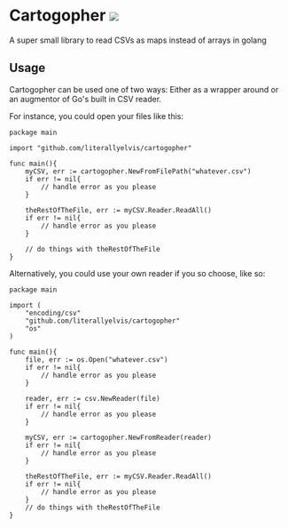 # Cartogopher ![](https://travis-ci.org/LiterallyElvis/cartogopher.svg)
A super small library to read CSVs as maps instead of arrays in golang

## Usage
Cartogopher can be used one of two ways: Either as a wrapper around or an augmentor of Go's built in CSV reader.

For instance, you could open your files like this:

    package main
    
    import "github.com/literallyelvis/cartogopher"
    
    func main(){
        myCSV, err := cartogopher.NewFromFilePath("whatever.csv")
        if err != nil{
            // handle error as you please
        }
        
        theRestOfTheFile, err := myCSV.Reader.ReadAll()
        if err != nil{
            // handle error as you please
        }
        
        // do things with theRestOfTheFile
    }

Alternatively, you could use your own reader if you so choose, like so: 

    package main
    
    import (
        "encoding/csv"
        "github.com/literallyelvis/cartogopher"
        "os"
    )
    
    func main(){
        file, err := os.Open("whatever.csv")
        if err != nil{
            // handle error as you please
        }
        
        reader, err := csv.NewReader(file)
        if err != nil{
            // handle error as you please
        }
        
        myCSV, err := cartogopher.NewFromReader(reader)
        if err != nil{
            // handle error as you please
        }
        
        theRestOfTheFile, err := myCSV.Reader.ReadAll()
        if err != nil{
            // handle error as you please
        }
        // do things with theRestOfTheFile
    }
